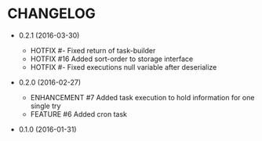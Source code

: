 # CHANGELOG

* 0.2.1 (2016-03-30)
    * HOTFIX      #-  Fixed return of task-builder
    * HOTFIX      #16 Added sort-order to storage interface
    * HOTFIX      #-  Fixed executions null variable after deserialize

* 0.2.0 (2016-02-27)
    * ENHANCEMENT #7 Added task execution to hold information for one single try
    * FEATURE     #6 Added cron task  

* 0.1.0 (2016-01-31)

